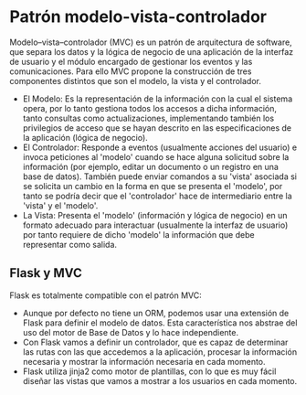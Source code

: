# Patrón modelo-vista-controlador

Modelo–vista–controlador (MVC) es un patrón de arquitectura de software, que separa los datos y la lógica de negocio de una aplicación de la interfaz de usuario y el módulo encargado de gestionar los eventos y las comunicaciones. Para ello MVC propone la construcción de tres componentes distintos que son el modelo, la vista y el controlador.

* El Modelo: Es la representación de la información con la cual el sistema opera, por lo tanto gestiona todos los accesos a dicha información, tanto consultas como actualizaciones, implementando también los privilegios de acceso que se hayan descrito en las especificaciones de la aplicación (lógica de negocio).
* El Controlador: Responde a eventos (usualmente acciones del usuario) e invoca peticiones al 'modelo' cuando se hace alguna solicitud sobre la información (por ejemplo, editar un documento o un registro en una base de datos). También puede enviar comandos a su 'vista' asociada si se solicita un cambio en la forma en que se presenta el 'modelo', por tanto se podría decir que el 'controlador' hace de intermediario entre la 'vista' y el 'modelo'.
* La Vista: Presenta el 'modelo' (información y lógica de negocio) en un formato adecuado para interactuar (usualmente la interfaz de usuario) por tanto requiere de dicho 'modelo' la información que debe representar como salida.

## Flask y MVC

Flask es totalmente compatible con el patrón MVC:

* Aunque por defecto no tiene un ORM, podemos usar una extensión de Flask para definir el modelo de datos. Esta característica nos abstrae del uso del motor de Base de Datos y lo hace independiente.
* Con Flask vamos a definir un controlador, que es capaz de determinar las rutas con las que accedemos a la aplicación, procesar la información necesaria y mostrar la información necesaria en cada momento.
* Flask utiliza jinja2 como motor de plantillas, con lo que es muy fácil diseñar las vistas que vamos a mostrar a los usuarios en cada momento.
